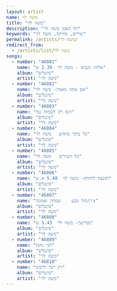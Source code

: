 ```yaml
---
layout: artist
name: משה לוי
title: "משה לוי"
description: "דף האמן משה לוי"
keywords: "שירים, מוזיקה, משה לוי"
permalink: /artists/משה-לוי/
redirect_from:
  - /artists/list/משה לוי
songs:
  - number: "46801"
    name: "אליהו הנביא - משה לוי  2.39 ש"
    album: "סינגלים"
    artist: "משה לוי"
  - number: "46802"
    name: "אם אתה מאמין- משה לוי"
    album: "סינגלים"
    artist: "משה לוי"
  - number: "46803"
    name: "דנס רק לשמוח ננח"
    album: "סינגלים"
    artist: "משה לוי"
  - number: "46804"
    name: "כל בוקר מחדש   משה לוי"
    album: "סינגלים"
    artist: "משה לוי"
  - number: "46805"
    name: "כל השירים   משה לוי"
    album: "סינגלים"
    artist: "משה לוי"
  - number: "46806"
    name: "למנצח לידותון- משה לוי  5.40 א.ש"
    album: "סינגלים"
    artist: "משה לוי"
  - number: "46807"
    name: "נחל נובע    שמחה ואמונה!!s"
    album: "סינגלים"
    artist: "משה לוי"
  - number: "46808"
    name: "נקדישך- משה לוי  5.43 ש"
    album: "סינגלים"
    artist: "משה לוי"
  - number: "46809"
    name: "רבי נחמן"
    album: "סינגלים"
    artist: "משה לוי"
  - number: "46810"
    name: "רץ ישר לרבינו"
    album: "סינגלים"
    artist: "משה לוי"
---
```

